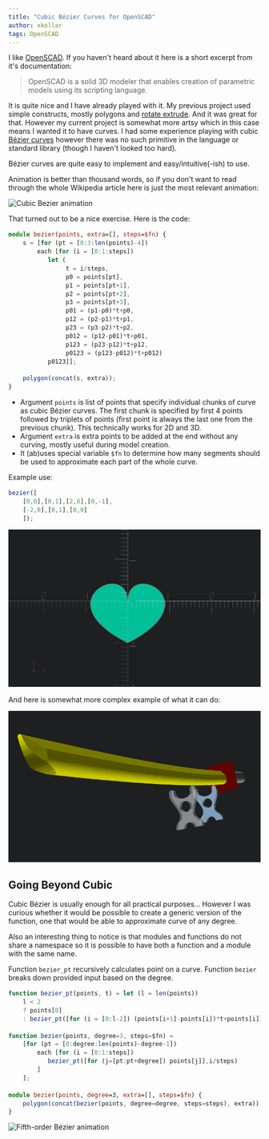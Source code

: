 ```yaml
---
title: "Cubic Bézier Curves for OpenSCAD"
author: xkollar
tags: OpenSCAD
---
```


I like [OpenSCAD](https://openscad.org/). If you haven't heard about it here is a short excerpt from it's documentation:

> OpenSCAD is a solid 3D modeler that enables creation of parametric models using its scripting language.

It is quite nice and I have already played with it. My previous project used
simple constructs, mostly polygons and
[rotate extrude](https://en.wikibooks.org/wiki/OpenSCAD_User_Manual/Using_the_2D_Subsystem#Rotate_Extrude).
And it was great for that. However my current project is somewhat more artsy
which in this case means I wanted it to have curves. I had some experience
playing with cubic [Bézier curves](https://en.wikipedia.org/wiki/B%C3%A9zier_curve)
however there was no such primitive in the language or standard library
(though I haven't looked too hard).

Bézier curves are quite easy to implement and easy/intuitive(-ish) to use.

Animation is better than thousand words, so if you don't want to read through
the whole Wikipedia article here is just the most relevant animation:

![Cubic Bezier animation](https://upload.wikimedia.org/wikipedia/commons/d/db/B%C3%A9zier_3_big.gif)

That turned out to be a nice exercise. Here is the code:

```typescript
module bezier(points, extra=[], steps=$fn) {
    s = [for (pt = [0:3:len(points)-4])
        each [for (i = [0:1:steps])
           let (
                t = i/steps,
                p0 = points[pt],
                p1 = points[pt+1],
                p2 = points[pt+2],
                p3 = points[pt+3],
                p01 = (p1-p0)*t+p0,
                p12 = (p2-p1)*t+p1,
                p23 = (p3-p2)*t+p2,
                p012 = (p12-p01)*t+p01,
                p123 = (p23-p12)*t+p12,
                p0123 = (p123-p012)*t+p012)
           p0123]];

    polygon(concat(s, extra));
}
```

* Argument `points` is list of points that specify individual chunks of curve
  as cubic Bézier curves. The first chunk is specified by first 4 points followed
  by triplets of points (first point is always the last one from the previous
  chunk). This technically works for 2D and 3D.
* Argument `extra` is extra points to be added at the end without any curving,
  mostly useful during model creation.
* It (ab)uses special variable `$fn` to determine how many segments should be
  used to approximate each part of the whole curve.

Example use:

```typescript
bezier([
    [0,0],[0,1],[2,0],[0,-1],
    [-2,0],[0,1],[0,0]
    ]);
```

![Rendered example](/images/openscad-bezier.png)

And here is somewhat more complex example of what it can do:

![Bézier demonstration](https://raw.githubusercontent.com/xkollar/holder/master/anim.gif)

## Going Beyond Cubic

Cubic Bézier is usually enough for all practical purposes...
However I was curious whether it would be possible to create
a generic version of the function, one that would be able
to approximate curve of any degree.

Also an interesting thing to notice is that
modules and functions do not share a namespace
so it is possible to have both a function and a module
with the same name.

Function `bezier_pt` recursively calculates point
on a curve. Function `bezier` breaks down provided
input based on the degree.

```typescript
function bezier_pt(points, t) = let (l = len(points))
    l < 2
    ? points[0]
    : bezier_pt([for (i = [0:l-2]) (points[i+1]-points[i])*t+points[i]],t);

function bezier(points, degree=3, steps=$fn) =
    [for (pt = [0:degree:len(points)-degree-1])
        each [for (i = [0:1:steps])
           bezier_pt([for (j=[pt:pt+degree]) points[j]],i/steps)
        ]
    ];

module bezier(points, degree=3, extra=[], steps=$fn) {
    polygon(concat(bezier(points, degree=degree, steps=steps), extra));
}
```

![Fifth-order Bézier animation](https://upload.wikimedia.org/wikipedia/commons/0/0b/BezierCurve.gif)
